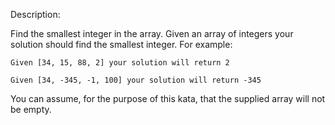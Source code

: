Description:

Find the smallest integer in the array.
Given an array of integers your solution should find the smallest integer. For example:

    Given [34, 15, 88, 2] your solution will return 2

    Given [34, -345, -1, 100] your solution will return -345


You can assume, for the purpose of this kata, that the supplied array will not be empty.
